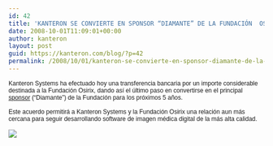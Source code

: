 ```yaml
---
id: 42
title: 'KANTERON SE CONVIERTE EN SPONSOR “DIAMANTE” DE LA FUNDACIÓN  OSIRIX'
date: 2008-10-01T11:09:01+00:00
author: kanteron
layout: post
guid: https://kanteron.com/blog/?p=42
permalink: /2008/10/01/kanteron-se-convierte-en-sponsor-diamante-de-la-fundacion-osirix/
---
```

<p style="font: normal normal normal 12px/normal Helvetica;margin: 0px">
  Kanteron Systems ha efectuado hoy una transferencia bancaria por un importe considerable destinada a la Fundación Osirix, dando así el último paso en convertirse en el principal <a href="https://www.osirix-viewer.com/Partners.html">sponsor</a> (“Diamante”) de la Fundación para los próximos 5 años.
</p>

<p style="font: normal normal normal 12px/normal Helvetica;margin: 0px">
  &nbsp;
</p>

<p style="font: normal normal normal 12px/normal Helvetica;margin: 0px">
  Este acuerdo permitirá a Kanteron Systems y la Fundación Osirix una relación aun más cercana para seguir desarrollando software de imagen médica digital de la más alta calidad.
</p>

<p style="font: normal normal normal 12px/normal Helvetica;margin: 0px">
  &nbsp;
</p>

<p style="font: normal normal normal 12px/normal Helvetica;margin: 0px">
  <span style="font-family: Times, 'Times New Roman', Times, serif;font-size: medium" class="Apple-style-span"><img src="https://www.osirix-viewer.com/LogoSmall.jpg" /></span>
</p>
